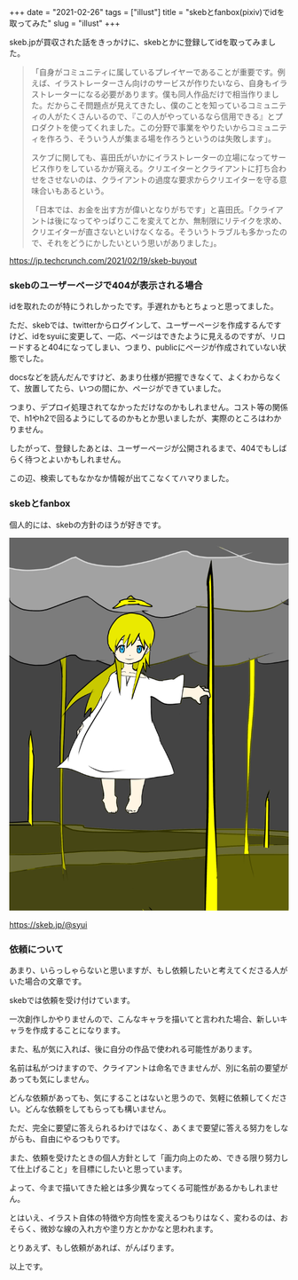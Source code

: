 +++
date = "2021-02-26"
tags = ["illust"]
title = "skebとfanbox(pixiv)でidを取ってみた"
slug = "illust"
+++

skeb.jpが買収された話をきっかけに、skebとかに登録してidを取ってみました。

> 「自身がコミュニティに属しているプレイヤーであることが重要です。例えば、イラストレーターさん向けのサービスが作りたいなら、自身もイラストレーターになる必要があります。僕も同人作品だけで相当作りました。だからこそ問題点が見えてきたし、僕のことを知っているコミュニティの人がたくさんいるので、『この人がやっているなら信用できる』とプロダクトを使ってくれました。この分野で事業をやりたいからコミュニティを作ろう、そういう人が集まる場を作ろうというのは失敗します」。
> 
> スケブに関しても、喜田氏がいかにイラストレーターの立場になってサービス作りをしているかが窺える。クリエイターとクライアントに打ち合わせをさせないのは、クライアントの過度な要求からクリエイターを守る意味合いもあるという。
> 
> 「日本では、お金を出す方が偉いとなりがちです」と喜田氏。「クライアントは後になってやっぱりここを変えてとか、無制限にリテイクを求め、クリエイターが直さないといけなくなる。そういうトラブルも多かったので、それをどうにかしたいという思いがありました」。

https://jp.techcrunch.com/2021/02/19/skeb-buyout

### skebのユーザーページで404が表示される場合

idを取れたのが特にうれしかったです。手遅れかもとちょっと思ってました。

ただ、skebでは、twitterからログインして、ユーザーページを作成するんですけど、idをsyuiに変更して、一応、ページはできたように見えるのですが、リロードすると404になってしまい、つまり、publicにページが作成されていない状態でした。

docsなどを読んだんですけど、あまり仕様が把握できなくて、よくわからなくて、放置してたら、いつの間にか、ページができていました。

つまり、デプロイ処理されてなかっただけなのかもしれません。コスト等の関係で、h1やh2で回るようにしてるのかもとか思いましたが、実際のところはわかりません。

したがって、登録したあとは、ユーザーページが公開されるまで、404でもしばらく待つとよいかもしれません。

この辺、検索してもなかなか情報が出てこなくてハマりました。

### skebとfanbox

個人的には、skebの方針のほうが好きです。

![](/img/yui_64.png)

https://skeb.jp/@syui

### 依頼について

あまり、いらっしゃらないと思いますが、もし依頼したいと考えてくださる人がいた場合の文章です。

skebでは依頼を受け付けています。

一次創作しかやりませんので、こんなキャラを描いてと言われた場合、新しいキャラを作成することになります。

また、私が気に入れば、後に自分の作品で使われる可能性があります。

名前は私がつけますので、クライアントは命名できませんが、別に名前の要望があっても気にしません。

どんな依頼があっても、気にすることはないと思うので、気軽に依頼してください。どんな依頼をしてもらっても構いません。

ただ、完全に要望に答えられるわけではなく、あくまで要望に答える努力をしながらも、自由にやるつもりです。

また、依頼を受けたときの個人方針として「画力向上のため、できる限り努力して仕上げること」を目標にしたいと思っています。

よって、今まで描いてきた絵とは多少異なってくる可能性があるかもしれません。

とはいえ、イラスト自体の特徴や方向性を変えるつもりはなく、変わるのは、おそらく、微妙な線の入れ方や塗り方とかかなと思われます。

とりあえず、もし依頼があれば、がんばります。

以上です。
